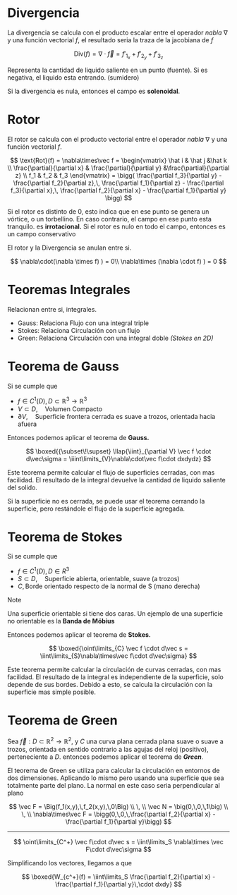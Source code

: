 # Divergencia

La divergencia se calcula con el producto escalar entre el operador *nabla* $\nabla$ y una función vectorial $f$, el resultado seria la traza de la jacobiana de $f$

$$
\text{Div}(f) = \nabla\cdot \vec f = f'_{1_x} + f'_{2_y}+ f'_{3_z}
$$

Representa la cantidad de liquido saliente en un punto (fuente). Si es negativa, el liquido esta entrando. (sumidero)

Si la divergencia es nula, entonces el campo es **solenoidal**.

# Rotor

El rotor se calcula con el producto vectorial entre el operador *nabla* $\nabla$ y una función vectorial $f$.

$$
\text{Rot}(f) = \nabla\times\vec f = 
\begin{vmatrix}
\hat i & \hat j &\hat k \\
\frac{\partial}{\partial x} & \frac{\partial}{\partial y} &\frac{\partial}{\partial z} \\
f_1 & f_2 & f_3 
\end{vmatrix} =
\bigg(
\frac{\partial f_3}{\partial y} - \frac{\partial f_2}{\partial z},\,
\frac{\partial f_1}{\partial z} - \frac{\partial f_3}{\partial x},\,
\frac{\partial f_2}{\partial x} - \frac{\partial f_1}{\partial y}
\bigg)
$$

 Si el rotor es distinto de 0, esto indica que en ese punto se genera un vórtice, o un torbellino. En caso contrario, el campo en ese punto esta tranquilo. es **irrotacional.** Si el rotor es nulo en todo el campo, entonces es un campo conservativo

El rotor y la Divergencia se anulan entre si.

$$
\nabla\cdot(\nabla \times f) ) = 0\\
\nabla\times (\nabla \cdot f) ) = 0
$$

# Teoremas Integrales

Relacionan entre si, integrales.

- $\text{Gauss}$: Relaciona Flujo con una integral triple
- $\text{Stokes}$: Relaciona Circulación con un flujo
- $\text{Green}$: Relaciona Circulación con una integral doble *(Stokes en 2D)*

# Teorema de Gauss

Si se cumple que

- $f \in C^1(D), D\subset \mathbb{R}^3\to \mathbb{R}^3$
- $V \subset D,\quad\text{Volumen Compacto}$
- $\partial V,\quad\text{Superficie frontera cerrada es suave a trozos, orientada hacia afuera}$

Entonces podemos aplicar el teorema de **Gauss.**

$$
\boxed{{\subset\!\supset} \llap{\iint}_{\partial V} \vec f \cdot d\vec\sigma = \iiint\limits_{V}\nabla\cdot\vec f\cdot dxdydz}
$$

Este teorema permite calcular el flujo de superficies cerradas, con mas facilidad. El resultado de la integral devuelve la cantidad de liquido saliente del solido.

Si la superficie no es cerrada, se puede usar el teorema cerrando la superficie, pero restándole el flujo de la superficie agregada.

# Teorema de Stokes

Si se cumple que

- $f \in C^1(D), D\in R^3$
- $S \subset D,\quad\text{Superficie abierta, orientable, suave (a trozos)}$
- $C,\,\text{Borde orientado respecto de la normal de S (mano derecha)}$

> [!note]
> Una superficie orientable si tiene dos caras. Un ejemplo de una superficie no orientable es la **Banda de Möbius**


Entonces podemos aplicar el teorema de **Stokes.**

$$
\boxed{\oint\limits_{C} \vec f \cdot d\vec s = \iint\limits_{S}\nabla\times\vec f\cdot d\vec\sigma}
$$

Este teorema permite calcular la circulación de curvas cerradas, con mas facilidad. El resultado de la integral es independiente de la superficie, solo depende de sus bordes. Debido a esto, se calcula la circulación con la superficie mas simple posible.

# Teorema de Green

Sea $\vec f:D\subset \mathbb{R}^2\to\mathbb{R}^2$, y $C$ una curva plana cerrada plana suave o suave a trozos, orientada en sentido contrario a las agujas del reloj (positivo), perteneciente a $D$. entonces podemos aplicar el teorema de ***Green**.*

El teorema de Green se utiliza para calcular la circulación en entornos de dos dimensiones. Aplicando lo mismo pero usando una superficie que sea totalmente parte del plano. La normal en este caso seria perpendicular al plano

$$
\vec F = \Big(f_1(x,y),\,f_2(x,y),\,0\Big)
\\ \, \\
\vec N = \big(0,\,0,\,1\big)
\\ \, \\
\nabla\times\vec F = \bigg(0,\,0,\,\frac{\partial f_2}{\partial x} - \frac{\partial f_1}{\partial y}\bigg)
$$

---

$$
\oint\limits_{C^+} \vec f\cdot d\vec s = \iint\limits_S \nabla\times \vec F\cdot d\vec\sigma
$$

Simplificando los vectores, llegamos a que

$$
\boxed{W_{c^+}(f) = \iint\limits_S \frac{\partial f_2}{\partial x} - \frac{\partial f_1}{\partial y}\,\cdot dxdy}
$$